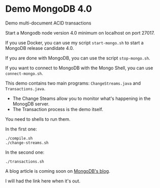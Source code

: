 # Demo MongoDB 4.0
Demo multi-document ACID transactions

Start a Mongodb node version 4.0 minimum on localhost on port 27017.

If you use Docker, you can use my script `start-mongo.sh` to start a MongoDB release candidate 4.0.

If you are done with MongoDB, you can use the script `stop-mongo.sh`.

If you want to connect to MongoDB with the Mongo Shell, you can use `connect-mongo.sh`.

This demo contains two main programs: `ChangeStreams.java` and `Transactions.java`.

* The Change Steams allow you to monitor what's happening in the MonogDB server.
* The Transaction process is the demo itself.

You need to shells to run them.

In the first one: 
```
./compile.sh
./change-streams.sh
```

In the second one:
```
./transactions.sh
```

A blog article is coming soon on [MongoDB's blog](https://www.mongodb.com/blog).

I will had the link here when it's out.

